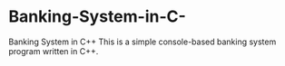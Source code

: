 # Banking-System-in-C-
Banking System in C++ This is a simple console-based banking system program written in C++. 
